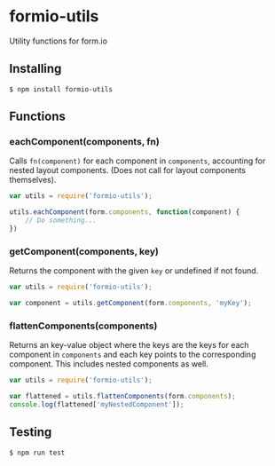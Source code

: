 # formio-utils
Utility functions for form.io

## Installing

```
$ npm install formio-utils
```

## Functions

### eachComponent(components, fn)

Calls `fn(component)` for each component in `components`, accounting for nested layout components. (Does not call for layout components themselves).

```javascript
var utils = require('formio-utils');

utils.eachComponent(form.components, function(component) {
	// Do something...
})
```

### getComponent(components, key)

Returns the component with the given `key` or undefined if not found.

```javascript
var utils = require('formio-utils');

var component = utils.getComponent(form.components, 'myKey');
```

### flattenComponents(components)

Returns an key-value object where the keys are the keys for each component in `components` and each key points to the corresponding component. This includes nested components as well.

```javascript
var utils = require('formio-utils');

var flattened = utils.flattenComponents(form.components);
console.log(flattened['myNestedComponent']);
```

## Testing

```
$ npm run test
```